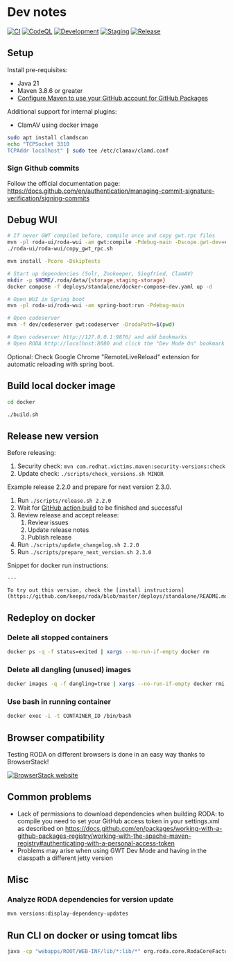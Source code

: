 # Dev notes

[![CI](https://github.com/keeps/roda/actions/workflows/CI.yml/badge.svg)](https://github.com/keeps/roda/actions/workflows/CI.yml)
[![CodeQL](https://github.com/keeps/roda/actions/workflows/codeql-analysis.yml/badge.svg)](https://github.com/keeps/roda/actions/workflows/codeql-analysis.yml)
[![Development](https://github.com/keeps/roda/actions/workflows/development.yml/badge.svg)](https://github.com/keeps/roda/actions/workflows/development.yml)
[![Staging](https://github.com/keeps/roda/actions/workflows/staging.yml/badge.svg)](https://github.com/keeps/roda/actions/workflows/staging.yml)
[![Release](https://github.com/keeps/roda/actions/workflows/release.yml/badge.svg)](https://github.com/keeps/roda/actions/workflows/release.yml)

## Setup

Install pre-requisites:

- Java 21
- Maven 3.8.6 or greater
- [Configure Maven to use your GitHub account for GitHub Packages](https://docs.github.com/en/packages/working-with-a-github-packages-registry/working-with-the-apache-maven-registry#authenticating-with-a-personal-access-token)

Additional support for internal plugins:

- ClamAV using docker image

 ```sh
 sudo apt install clamdscan
 echo "TCPSocket 3310
TCPAddr localhost" | sudo tee /etc/clamav/clamd.conf
 ```

### Sign Github commits

Follow the official documentation page: <https://docs.github.com/en/authentication/managing-commit-signature-verification/signing-commits>

## Debug WUI

```bash
# If never GWT compiled before, compile once and copy gwt.rpc files
mvn -pl roda-ui/roda-wui -am gwt:compile -Pdebug-main -Dscope.gwt-dev=compile
./roda-ui/roda-wui/copy_gwt_rpc.sh

mvn install -Pcore -DskipTests

# Start up dependencies (Solr, Zookeeper, Siegfried, ClamAV)
mkdir -p $HOME/.roda/data/{storage,staging-storage}
docker compose -f deploys/standalone/docker-compose-dev.yaml up -d

# Open WUI in Spring boot
mvn -pl roda-ui/roda-wui -am spring-boot:run -Pdebug-main

# Open codeserver
mvn -f dev/codeserver gwt:codeserver -DrodaPath=$(pwd)

# Open codeserver http://127.0.0.1:9876/ and add bookmarks
# Open RODA http://localhost:8080 and click the "Dev Mode On" bookmark
```

Optional: Check Google Chrome "RemoteLiveReload" extension for automatic reloading with spring boot.

## Build local docker image

```bash
cd docker

./build.sh
```

## Release new version

Before releasing:

1. Security check: `mvn com.redhat.victims.maven:security-versions:check`
2. Update check: `./scripts/check_versions.sh MINOR`

Example release 2.2.0 and prepare for next version 2.3.0.

1. Run `./scripts/release.sh 2.2.0`
2. Wait for [GitHub action build](https://github.com/keeps/roda/actions/workflows/release.yml) to be finished and successful
3. Review release and accept release:
    1. Review issues
    2. Update release notes
    3. Publish release
4. Run `./scripts/update_changelog.sh 2.2.0`
5. Run `./scripts/prepare_next_version.sh 2.3.0`

Snippet for docker run instructions:

```text
---

To try out this version, check the [install instructions](https://github.com/keeps/roda/blob/master/deploys/standalone/README.md).

```

## Redeploy on docker

### Delete all stopped containers

```bash
docker ps -q -f status=exited | xargs --no-run-if-empty docker rm
```

### Delete all dangling (unused) images

```bash
docker images -q -f dangling=true | xargs --no-run-if-empty docker rmi
```

### Use bash in running container

```bash
docker exec -i -t CONTAINER_ID /bin/bash
```

## Browser compatibility

Testing RODA on different browsers is done in an easy way thanks to BrowserStack!

[![BrowserStack website](https://user-images.githubusercontent.com/98429/40908885-f1559ca4-67df-11e8-8a98-8b0b57d3febb.png)](http://browserstack.com/)

## Common problems

- Lack of permissions to download dependencies when building RODA: to compile you need to set your GitHub access token in your settings.xml as described on <https://docs.github.com/en/packages/working-with-a-github-packages-registry/working-with-the-apache-maven-registry#authenticating-with-a-personal-access-token>
- Problems may arise when using GWT Dev Mode and having in the classpath a different jetty version

## Misc

### Analyze RODA dependencies for version update

```bash
mvn versions:display-dependency-updates
```

## Run CLI on docker or using tomcat libs

```bash
java -cp "webapps/ROOT/WEB-INF/lib/*:lib/*" org.roda.core.RodaCoreFactory migrate model
```
